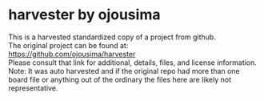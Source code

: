 
# harvester by ojousima  
This is a harvested standardized copy of a project from github.  
The original project can be found at:  
https://github.com/ojousima/harvester  
Please consult that link for additional, details, files, and license information.  
Note: It was auto harvested and if the original repo had more than one board file or anything out of the ordinary the files here are likely not representative.  
    